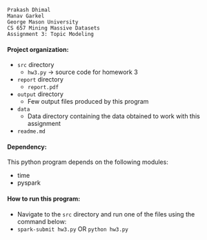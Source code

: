 ```
Prakash Dhimal
Manav Garkel
George Mason University
CS 657 Mining Massive Datasets
Assignment 3: Topic Modeling
```

#### Project organization:
  * `src` directory
    * `hw3.py` -> source code for homework 3
  * `report` directory
    * `report.pdf`
  * `output` directory
    * Few output files produced by this program
  * `data`
    * Data directory containing the data obtained to work with this assignment
  * `readme.md`


#### Dependency:
This python program depends on the following modules:
  * time
  * pyspark


#### How to run this program:
  * Navigate to the `src` directory and run one of the files using the command below:
  * `spark-submit hw3.py` OR `python hw3.py`


